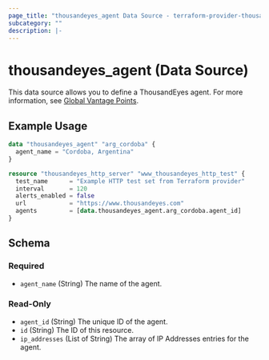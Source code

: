 ```yaml
---
page_title: "thousandeyes_agent Data Source - terraform-provider-thousandeyes"
subcategory: ""
description: |-
---
```


# thousandeyes_agent (Data Source)

This data source allows you to define a ThousandEyes agent. For more information, see [Global Vantage Points](https://docs.thousandeyes.com/product-documentation/global-vantage-points).

## Example Usage

```terraform
data "thousandeyes_agent" "arg_cordoba" {
  agent_name = "Cordoba, Argentina"
}

resource "thousandeyes_http_server" "www_thousandeyes_http_test" {
  test_name      = "Example HTTP test set from Terraform provider"
  interval       = 120
  alerts_enabled = false
  url            = "https://www.thousandeyes.com"
  agents         = [data.thousandeyes_agent.arg_cordoba.agent_id]
}
```

<!-- schema generated by tfplugindocs -->
## Schema

### Required

- `agent_name` (String) The name of the agent.

### Read-Only

- `agent_id` (String) The unique ID of the agent.
- `id` (String) The ID of this resource.
- `ip_addresses` (List of String) The array of IP Addresses entries for the agent.


